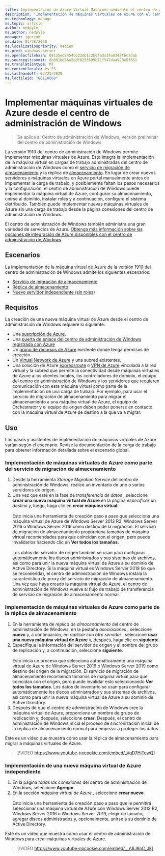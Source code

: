 ```yaml
---
title: Implementación de Azure Virtual Machines mediante el centro de administración de Windows
description: 'Implementación de máquinas virtuales de Azure con el centro de administración de Windows. Configuración de máquinas virtuales de Azure como parte del centro de administración de Windows: escenarios administrados.'
ms.technology: manage
ms.topic: article
author: nedpyle
ms.author: nedpyle
manager: jgerend
ms.date: 01/28/2020
ms.localizationpriority: medium
ms.prod: windows-server
ms.openlocfilehash: 08135ed3454bb22db1c2b0fa3a14a8342fbc2dab
ms.sourcegitcommit: 8b801bd86e2ddf8255899b11f547daa920e5f651
ms.translationtype: MT
ms.contentlocale: es-ES
ms.lasthandoff: 03/21/2020
ms.locfileid: "80110668"
---
```

# <a name="deploy-azure-virtual-machines-from-within-windows-admin-center"></a>Implementar máquinas virtuales de Azure desde el centro de administración de Windows

>Se aplica a: Centro de administración de Windows, versión preliminar del centro de administración de Windows

La versión 1910 del centro de administración de Windows permite implementar máquinas virtuales de Azure. Esto integra la implementación de la máquina virtual en cargas de trabajo administradas del centro de administración de Windows como el [servicio de migración de almacenamiento](../../../storage/storage-migration-service/overview.md) y la réplica de [almacenamiento](../../../storage/storage-replica/storage-replica-overview.md). En lugar de crear nuevos servidores y máquinas virtuales en Azure portal manualmente antes de implementar la carga de trabajo, y posiblemente faltan los pasos necesarios y la configuración: el centro de administración de Windows puede implementar la máquina virtual de Azure, configurar su almacenamiento, unirse al dominio, instalar roles y a continuación, configure el sistema distribuido. También puede implementar nuevas máquinas virtuales de Azure sin una carga de trabajo desde la página conexiones del centro de administración de Windows.

El centro de administración de Windows también administra una gran variedad de servicios de Azure. [Obtenga más información sobre las opciones de integración de Azure disponibles con el centro de administración de Windows](../plan/azure-integration-options.md).

## <a name="scenarios"></a>Escenarios

La implementación de la máquina virtual de Azure de la versión 1910 del centro de administración de Windows admite los siguientes escenarios:

- [Servicio de migración de almacenamiento](../../../storage/storage-migration-service/overview.md)
- [Réplica de almacenamiento](../../../storage/storage-replica/storage-replica-overview.md)
- [Nuevo servidor independiente (sin roles)](index.md#extend-on-premises-capacity-with-azure)

## <a name="requirements"></a>Requisitos

La creación de una nueva máquina virtual de Azure desde el centro de administración de Windows requiere lo siguiente:

- Una [suscripción de Azure](https://azure.microsoft.com).
- Una [puerta de enlace del centro de administración de Windows registrada con Azure](azure-integration.md)
- Un [grupo de recursos de Azure](https://docs.microsoft.com/azure/azure-resource-manager/management/overview) existente donde tenga permisos de creación.
- Un [Virtual Network de Azure](https://docs.microsoft.com/azure/virtual-network/virtual-networks-overview) y una subred existentes.
- Una solución de Azure [expressroute](https://azure.microsoft.com/services/expressroute/) o [VPN de Azure](https://azure.microsoft.com/services/vpn-gateway/) vinculada a la red virtual y la subred que permite la conectividad desde máquinas virtuales de Azure a los clientes locales, los controladores de dominio, el equipo del centro de administración de Windows y los servidores que requieren comunicación con esta máquina virtual como parte de la implementación de una carga de trabajo. Por ejemplo, para usar el servicio de migración de almacenamiento para migrar el almacenamiento a una máquina virtual de Azure, el equipo de Orchestrator y el equipo de origen deben poder ponerse en contacto con la máquina virtual de Azure de destino a la que va a migrar.

## <a name="usage"></a>Uso

Los pasos y asistentes de implementación de máquinas virtuales de Azure varían según el escenario. Revise la documentación de la carga de trabajo para obtener información detallada sobre el escenario global.

### <a name="deploying-azure-vms-as-part-of-storage-migration-service"></a>Implementación de máquinas virtuales de Azure como parte del servicio de migración de almacenamiento

1. Desde la herramienta *Storage Migration Service* del centro de administración de Windows, realice un inventario de uno o varios servidores de origen.
2. Una vez que esté en la fase de *transferencia de datos* , seleccione **crear una nueva máquina virtual de Azure** en la página *especificar un destino* y, luego, haga clic en **crear máquina virtual**.<br><br>
Esto inicia una herramienta de creación paso a paso que selecciona una máquina virtual de Azure de Windows Server 2012 R2, Windows Server 2016 o Windows Server 2019 como destino de la migración. El servicio de migración de almacenamiento proporciona tamaños de máquina virtual recomendados para que coincidan con el origen, pero puede invalidarlos haciendo clic en **Ver todos los tamaños**.
<br><br>Los datos del servidor de origen también se usan para configurar automáticamente los discos administrados y sus sistemas de archivos, así como para unir la nueva máquina virtual de Azure a su dominio de Active Directory. Si la máquina virtual es Windows Server 2019 (lo que se recomienda), el centro de administración de Windows instala la característica de proxy del servicio de migración de almacenamiento. Una vez que haya creado la máquina virtual de Azure, el centro de administración de Windows vuelve al flujo de trabajo de transferencia de servicio de migración de almacenamiento normal.  

### <a name="deploying-azure-vms-as-part-of-storage-replica"></a>Implementación de máquinas virtuales de Azure como parte de la réplica de almacenamiento

1. En la herramienta de *réplica de almacenamiento* del centro de administración de Windows, en la pestaña *asociaciones* , seleccione **nuevo** y, a continuación, en *replicar con otro servidor* , seleccione **usar una nueva máquina virtual de Azure** y, después, haga clic en **siguiente**.
2. Especifique la información del servidor de origen y el nombre del grupo de replicación y, a continuación, seleccione **siguiente**.<br><br>
Esto inicia un proceso que selecciona automáticamente una máquina virtual de Azure de Windows Server 2016 o Windows Server 2019 como destino del origen de la migración. El servicio de migración de almacenamiento recomienda tamaños de máquina virtual para que coincidan con el origen, pero puede invalidar esto seleccionando **Ver todos los tamaños**. Los datos de inventario se usan para configurar automáticamente los discos administrados y sus sistemas de archivos, así como para unir la nueva máquina virtual de Azure a su dominio de Active Directory. 
3. Después de que el centro de administración de Windows cree la máquina virtual de Azure, proporcione un nombre de grupo de replicación y, después, seleccione **crear**. Después, el centro de administración de Windows inicia el proceso de sincronización inicial de la réplica de almacenamiento normal para empezar a proteger los datos.

Este es un vídeo que muestra cómo usar la réplica de almacenamiento para migrar a máquinas virtuales de Azure.

> [!VIDEO https://www.youtube-nocookie.com/embed/_VqD7HjTewQ] 

### <a name="deploying-a-new-standalone-azure-vm"></a>Implementación de una nueva máquina virtual de Azure independiente

1. En la página *todas las conexiones* del centro de administración de Windows, seleccione **Agregar**.
2. En la sección *máquina virtual de Azure* , seleccione **crear nuevo**.<br><br> Esto inicia una herramienta de creación paso a paso que le permitirá seleccionar una máquina virtual de Azure con Windows Server 2012 R2, Windows Server 2016 o Windows Server 2019, elegir un tamaño, agregar discos administrados y, opcionalmente, unirse a su dominio de Active Directory.

Este es un vídeo que muestra cómo usar el centro de administración de Windows para crear máquinas virtuales de Azure.

> [!VIDEO https://www.youtube-nocookie.com/embed/__A8J9aC_Jk] 
